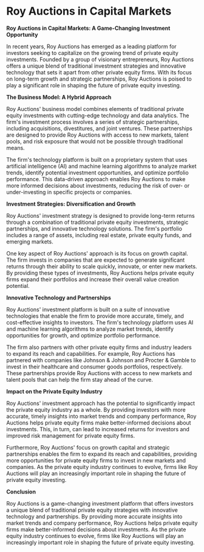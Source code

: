 # Roy Auctions in Capital Markets

**Roy Auctions in Capital Markets: A Game-Changing Investment Opportunity**

In recent years, Roy Auctions has emerged as a leading platform for investors seeking to capitalize on the growing trend of private equity investments. Founded by a group of visionary entrepreneurs, Roy Auctions offers a unique blend of traditional investment strategies and innovative technology that sets it apart from other private equity firms. With its focus on long-term growth and strategic partnerships, Roy Auctions is poised to play a significant role in shaping the future of private equity investing.

**The Business Model: A Hybrid Approach**

Roy Auctions' business model combines elements of traditional private equity investments with cutting-edge technology and data analytics. The firm's investment process involves a series of strategic partnerships, including acquisitions, divestitures, and joint ventures. These partnerships are designed to provide Roy Auctions with access to new markets, talent pools, and risk exposure that would not be possible through traditional means.

The firm's technology platform is built on a proprietary system that uses artificial intelligence (AI) and machine learning algorithms to analyze market trends, identify potential investment opportunities, and optimize portfolio performance. This data-driven approach enables Roy Auctions to make more informed decisions about investments, reducing the risk of over- or under-investing in specific projects or companies.

**Investment Strategies: Diversification and Growth**

Roy Auctions' investment strategy is designed to provide long-term returns through a combination of traditional private equity investments, strategic partnerships, and innovative technology solutions. The firm's portfolio includes a range of assets, including real estate, private equity funds, and emerging markets.

One key aspect of Roy Auctions' approach is its focus on growth capital. The firm invests in companies that are expected to generate significant returns through their ability to scale quickly, innovate, or enter new markets. By providing these types of investments, Roy Auctions helps private equity firms expand their portfolios and increase their overall value creation potential.

**Innovative Technology and Partnerships**

Roy Auctions' investment platform is built on a suite of innovative technologies that enable the firm to provide more accurate, timely, and cost-effective insights to investors. The firm's technology platform uses AI and machine learning algorithms to analyze market trends, identify opportunities for growth, and optimize portfolio performance.

The firm also partners with other private equity firms and industry leaders to expand its reach and capabilities. For example, Roy Auctions has partnered with companies like Johnson & Johnson and Procter & Gamble to invest in their healthcare and consumer goods portfolios, respectively. These partnerships provide Roy Auctions with access to new markets and talent pools that can help the firm stay ahead of the curve.

**Impact on the Private Equity Industry**

Roy Auctions' investment approach has the potential to significantly impact the private equity industry as a whole. By providing investors with more accurate, timely insights into market trends and company performance, Roy Auctions helps private equity firms make better-informed decisions about investments. This, in turn, can lead to increased returns for investors and improved risk management for private equity firms.

Furthermore, Roy Auctions' focus on growth capital and strategic partnerships enables the firm to expand its reach and capabilities, providing more opportunities for private equity firms to invest in new markets and companies. As the private equity industry continues to evolve, firms like Roy Auctions will play an increasingly important role in shaping the future of private equity investing.

**Conclusion**

Roy Auctions is a game-changing investment platform that offers investors a unique blend of traditional private equity strategies with innovative technology and partnerships. By providing more accurate insights into market trends and company performance, Roy Auctions helps private equity firms make better-informed decisions about investments. As the private equity industry continues to evolve, firms like Roy Auctions will play an increasingly important role in shaping the future of private equity investing.
